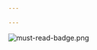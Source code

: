 ```yaml
---

---
```



![must-read-badge.png](https://cdn.hashnode.com/res/hashnode/image/upload/v1616564211470/GbwjpsBqX.png)

